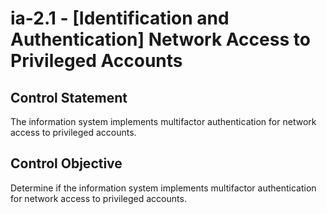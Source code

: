 # ia-2.1 - \[Identification and Authentication\] Network Access to Privileged Accounts

## Control Statement

The information system implements multifactor authentication for network access to privileged accounts.

## Control Objective

Determine if the information system implements multifactor authentication for network access to privileged accounts.
